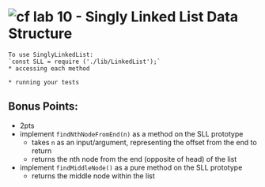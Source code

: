 ![cf](http://i.imgur.com/7v5ASc8.png) lab 10 - Singly Linked List Data Structure
====


    To use SinglyLinkedList:
    `const SLL = require ('./lib/LinkedList');`
    * accessing each method

    * running your tests


## Bonus Points:
  * 2pts
  * implement `findNthNodeFromEnd(n)` as a method on the SLL prototype
    * takes `n` as an input/argument, representing the offset from the end to return
    * returns the nth node from the end (opposite of head) of the list
  * implement `findMiddleNode()` as a pure method on the SLL prototype
    * returns the middle node within the list

